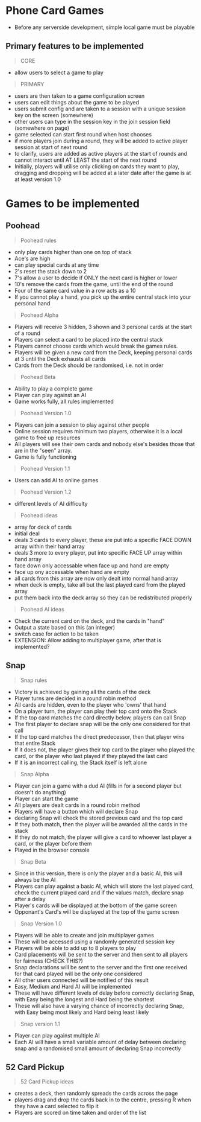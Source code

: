 Phone Card Games
=================================
- Before any serverside development, simple local game must be playable

Primary features to be implemented
---------------------------------
> CORE
- allow users to select a game to play

>PRIMARY
- users are then taken to a game configuration screen
- users can edit things about the game to be played
- users submit config and are taken to a session with a unique session key on the screen (somewhere)
- other users can type in the session key in the join session field (somewhere on page)
- game selected can start first round when host chooses
- if more players join during a round, they will be added to active player session at start of next round
- to clarify, users are added as active players at the start of rounds and cannot interact until AT LEAST the start of the next round
- Initially, players will utilise only clicking on cards they want to play, dragging and dropping will be added at a later date after the game is at at least version 1.0

Games to be implemented
===============================
Poohead
--------

>Poohead rules
- only play cards higher than one on top of stack
- Ace's are high
- can play special cards at any time
- 2's reset the stack down to 2
- 7's allow a user to decide if ONLY the next card is higher or lower
- 10's remove the cards from the game, until the end of the round
- Four of the same card value in a row acts as a 10
- If you cannot play a hand, you pick up the entire central stack into your personal hand

>Poohead Alpha
- Players will receive 3 hidden, 3 shown and 3 personal cards at the start of a round
- Players can select a card to be placed into the central stack
- Players cannot choose cards which would break the games rules.
- Players will be given a new card from the Deck, keeping personal cards at 3 until the Deck exhausts all cards
- Cards from the Deck should be randomised, i.e. not in order

>Poohead Beta
- Ability to play a complete game
- Player can play against an AI
- Game works fully, all rules implemented

>Poohead Version 1.0
- Players can join a session to play against other people
- Online session requires minimum two players, otherwise it is a local game to free up resources
- All players will see their own cards and nobody else's besides those that are in the "seen" array.
- Game is fully functioning

>Poohead Version 1.1
- Users can add AI to online games

>Poohead Version 1.2
- different levels of AI difficulty

>Poohead ideas
- array for deck of cards
- initial deal
- deals 3 cards to every player, these are put into a specific FACE DOWN array within their hand array
- deals 3 more to every player, put into specific FACE UP array within hand array
- face down only accessable when face up and hand are empty
- face up ony accessable when hand are empty
- all cards from this array are now only dealt into normal hand array
- when deck is empty, take all but the last played card from the played array
- put them back into the deck array so they can be redistributed properly

> Poohead AI ideas
- Check the current card on the deck, and the cards in "hand"
- Output a state based on this (an integer)
- switch case for action to be taken
- EXTENSION: Allow adding to multiplayer game, after that is implemented?

Snap
------

>Snap rules
- Victory is achieved by gaining all the cards of the deck
- Player turns are decided in a round robin method
- All cards are hidden, even to the player who 'owns' that hand
- On a player turn, the player can play their top card onto the Stack
- If the top card matches the card directly below, players can call Snap
- The first player to declare snap will be the only one considered for that call
- If the top card matches the direct predecessor, then that player wins that entire Stack
- If it does not, the player gives their top card to the player who played the card, or the player who last played if they played the last card
- If it is an incorrect calling, the Stack itself is left alone

>Snap Alpha
- Player can join a game with a dud AI (fills in for a second player but doesn't do anything)
- Player can start the game
- All players are dealt cards in a round robin method
- Players will have a button which will declare Snap
- declaring Snap will check the stored previous card and the top card
- If they both match, then the player will be awarded all the cards in the stack
- If they do not match, the player will give a card to whoever last player a card, or the player before them
- Played in the browser console

>Snap Beta
- Since in this version, there is only the player and a basic AI, this will always be the AI
- Players can play against a basic AI, which will store the last played card, check the current played card and if the values match, declare snap after a delay
- Player's cards will be displayed at the bottom of the game screen
- Opponant's Card's will be displayed at the top of the game screen

>Snap Version 1.0
- Players will be able to create and join multiplayer games
- These will be accessed using a randomly generated session key
- Players will be able to add up to 8 players to play
- Card placements will be sent to the server and then sent to all players for fairness (CHECK THIS?)
- Snap declarations will be sent to the server and the first one received for that card played will be the only one considered
- All other users connected will be notified of this result
- Easy, Medium and Hard AI will be implemented
- These will have different levels of delay before correctly declaring Snap, with Easy being the longest and Hard being the shortest
- These will also have a varying chance of incorrectly declaring Snap, with Easy being most likely and Hard being least likely

>Snap version 1.1
- Player can play against multiple AI
- Each AI will have a small variable amount of delay between declaring snap and a randomised small amount of declaring Snap incorrectly

52 Card Pickup
---------------

>52 Card Pickup ideas
- creates a deck, then randomly spreads the cards across the page
- players drag and drop the cards back in to the centre, pressing R when they have a card selected to flip it
- Players are scored on time taken and order of the list
